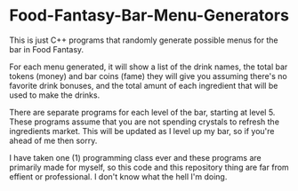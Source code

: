 # Food-Fantasy-Bar-Menu-Generators

This is just C++ programs that randomly generate possible menus for the bar in Food Fantasy.

For each menu generated, it will show a list of the drink names, the total bar tokens (money) and bar coins (fame) they will give you assuming there's no favorite drink bonuses, and the total amunt of each ingredient that will be used to make the drinks.

There are separate programs for each level of the bar, starting at level 5.
These programs assume that you are not spending crystals to refresh the ingredients market.
This will be updated as I level up my bar, so if you're ahead of me then sorry.

I have taken one (1) programming class ever and these programs are primarily made for myself, so this code and this repository thing are far from effient or professional. I don't know what the hell I'm doing.

